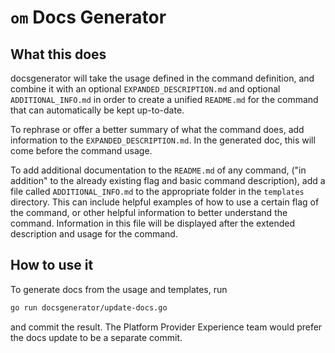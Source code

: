 # `om` Docs Generator

## What this does

docsgenerator will take the usage defined in the command definition,
and combine it with an optional 
`EXPANDED_DESCRIPTION.md` and optional `ADDITIONAL_INFO.md` 
in order to create a unified `README.md` for the command
that can automatically be kept up-to-date.

To rephrase or offer a better summary of what the command does,
add information to the `EXPANDED_DESCRIPTION.md`.
In the generated doc, this will come before the command usage.

To add additional documentation to the `README.md` of any command, 
("in addition" to the already existing flag 
and basic command description),
add a file called `ADDITIONAL_INFO.md`
to the appropriate folder in the `templates` directory.
This can include helpful examples of 
how to use a certain flag of the command,
or other helpful information to better understand the command.
Information in this file will be displayed
after the extended description and usage for the command.

## How to use it

To generate docs from the usage and templates, run
```bash
go run docsgenerator/update-docs.go
```
and commit the result. 
The Platform Provider Experience team would prefer 
the docs update to be a separate commit.
